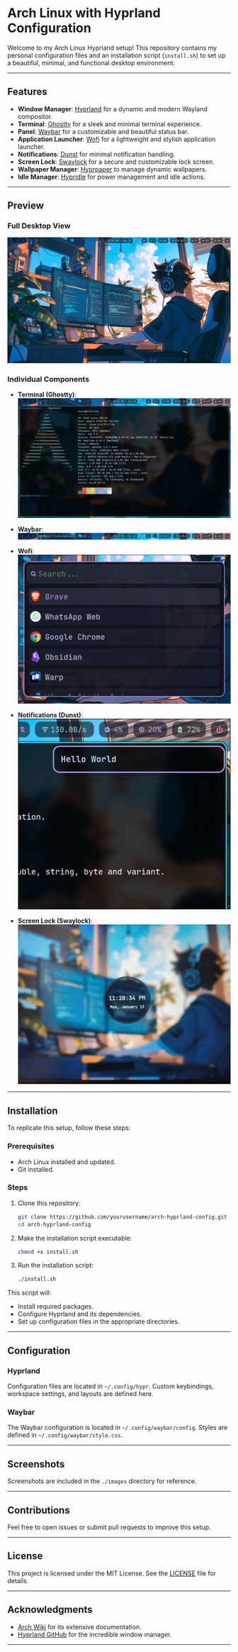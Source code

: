 # Arch Linux with Hyprland Configuration

Welcome to my Arch Linux Hyprland setup! This repository contains my personal configuration files and an installation script (`install.sh`) to set up a beautiful, minimal, and functional desktop environment. 

---

## Features

- **Window Manager**: [Hyprland](https://github.com/hyprwm/Hyprland) for a dynamic and modern Wayland compositor.
- **Terminal**: [Ghostty](https://github.com/ghostty/ghostty) for a sleek and minimal terminal experience.
- **Panel**: [Waybar](https://github.com/Alexays/Waybar) for a customizable and beautiful status bar.
- **Application Launcher**: [Wofi](https://hg.sr.ht/~scoopta/wofi) for a lightweight and stylish application launcher.
- **Notifications**: [Dunst](https://github.com/dunst-project/dunst) for minimal notification handling.
- **Screen Lock**: [Swaylock](https://github.com/swaywm/swaylock) for a secure and customizable lock screen.
- **Wallpaper Manager**: [Hyprpaper](https://github.com/hyprwm/Hyprland/wiki/Hyprpaper) to manage dynamic wallpapers.
- **Idle Manager**: [Hypridle](https://github.com/hyprwm/Hyprland/wiki/Hypridle) for power management and idle actions.

---

## Preview

### Full Desktop View
![Full Desktop Screenshot](./images/full-desktop.png)

### Individual Components

- **Terminal (Ghostty)**:
  ![Ghostty Screenshot](./images/ghostty.png)

- **Waybar**:
  ![Waybar Screenshot](./images/waybar.png)

- **Wofi**:
  ![Wofi Screenshot](./images/wofi.png)

- **Notifications (Dunst)**:
  ![Dunst Screenshot](./images/dunst.png)

- **Screen Lock (Swaylock)**:
  ![Swaylock Screenshot](./images/swaylock.jpg)

---

## Installation

To replicate this setup, follow these steps:

### Prerequisites
- Arch Linux installed and updated.
- Git installed.

### Steps

1. Clone this repository:
   ```bash
   git clone https://github.com/yourusername/arch-hyprland-config.git
   cd arch-hyprland-config
   ```

2. Make the installation script executable:
   ```bash
   chmod +x install.sh
   ```

3. Run the installation script:
   ```bash
   ./install.sh
   ```

This script will:
- Install required packages.
- Configure Hyprland and its dependencies.
- Set up configuration files in the appropriate directories.

---

## Configuration

### Hyprland
Configuration files are located in `~/.config/hypr`. Custom keybindings, workspace settings, and layouts are defined here.

### Waybar
The Waybar configuration is located in `~/.config/waybar/config`. Styles are defined in `~/.config/waybar/style.css`.

---

## Screenshots

Screenshots are included in the `./images` directory for reference.

---

## Contributions

Feel free to open issues or submit pull requests to improve this setup.

---

## License

This project is licensed under the MIT License. See the [LICENSE](LICENSE) file for details.

---

## Acknowledgments

- [Arch Wiki](https://wiki.archlinux.org/) for its extensive documentation.
- [Hyprland GitHub](https://github.com/hyprwm/Hyprland) for the incredible window manager.

---

